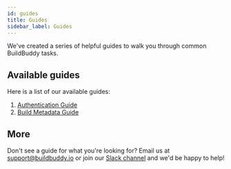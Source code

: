 ```yaml
---
id: guides
title: Guides
sidebar_label: Guides
---
```


We've created a series of helpful guides to walk you through common BuildBuddy tasks.

## Available guides

Here is a list of our available guides:

1. [Authentication Guide](guide-auth.md)
2. [Build Metadata Guide](guide-metadata.md)

## More

Don't see a guide for what you're looking for? Email us at [support@buildbuddy.io](mailto:support@buildbuddy.io) or join our [Slack channel](https://slack.buildbuddy.io) and we'd be happy to help!

